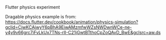 Flutter physics experiment

Dragable physics example is from:
https://docs.flutter.dev/cookbook/animation/physics-simulation?gclid=CjwKCAjwyY6pBhA9EiwAMzmfwWZsNWDwnWCe-ne-y4y9v66grc7iFvLkUx7TNs-rII-C21jGwtBTthoCpZoQAvD_BwE&gclsrc=aw.ds

